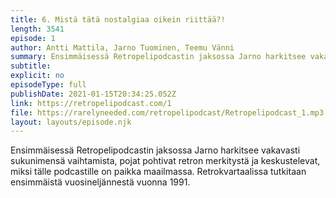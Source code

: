 ```yaml
---
title: 6. Mistä tätä nostalgiaa oikein riittää?!
length: 3541
episode: 1
author: Antti Mattila, Jarno Tuominen, Teemu Vänni
summary: Ensimmäisessä Retropelipodcastin jaksossa Jarno harkitsee vakavasti sukunimensä vaihtamista, pojat pohtivat retron merkitystä ja keskustelevat, miksi tälle podcastille on paikka maailmassa. Retrokvartaalissa tutkitaan ensimmäistä vuosineljännestä vuonna 1991.
subtitle:
explicit: no
episodeType: full
publishDate: 2021-01-15T20:34:25.052Z
link: https://retropelipodcast.com/1
file: https://rarelyneeded.com/retropelipodcast/Retropelipodcast_1.mp3
layout: layouts/episode.njk
---
```


Ensimmäisessä Retropelipodcastin jaksossa Jarno harkitsee vakavasti sukunimensä vaihtamista, pojat pohtivat retron merkitystä ja keskustelevat, miksi tälle podcastille on paikka maailmassa. Retrokvartaalissa tutkitaan ensimmäistä vuosineljännestä vuonna 1991.
